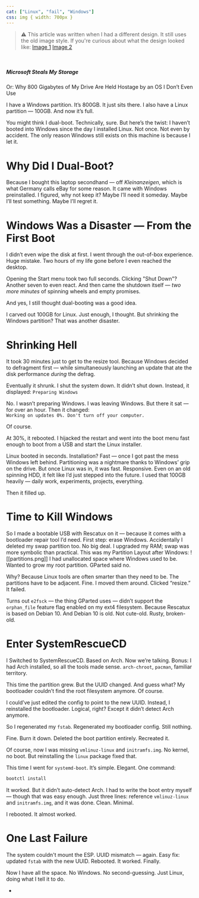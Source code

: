 ```yaml
---
cat: ["Linux", "fail", "Windows"]
css: img { width: 700px }
---
```

> ⚠️ This article was written when I had a different design. It still uses the old image style. If you're curious about what the design looked like: [Image 1](https://cloud.fiosproject.de/legacyblog1.png)  [Image 2](https://cloud.fiosproject.de/legacyblog2.png)  
<br>

##### Microsoft Steals My Storage
Or: Why 800 Gigabytes of My Drive Are Held Hostage by an OS I Don’t Even Use

I have a Windows partition. It’s 800GB. It just sits there. I also have a Linux partition — 100GB. And now it’s full.

You might think I dual-boot. Technically, sure. But here’s the twist: I haven’t booted into Windows since the day I installed Linux. Not once. Not even by accident. The only reason Windows still exists on this machine is because I let it.
# Why Did I Dual-Boot?
Because I bought this laptop secondhand — off _Kleinanzeigen_, which is what Germany calls eBay for some reason. It came with Windows preinstalled. I figured, why not keep it? Maybe I’ll need it someday. Maybe I’ll test something. Maybe I’ll regret it.
# Windows Was a Disaster — From the First Boot
I didn’t even wipe the disk at first. I went through the out-of-box experience. Huge mistake. Two hours of my life gone before I even reached the desktop.

Opening the Start menu took two full seconds. Clicking "Shut Down"? Another seven to even react. And then came the shutdown itself — _two more minutes_ of spinning wheels and empty promises.

And yes, I still thought dual-booting was a good idea.

I carved out 100GB for Linux. Just enough, I thought. But shrinking the Windows partition? That was another disaster.
# Shrinking Hell
It took 30 minutes just to get to the resize tool. Because Windows decided to defragment first — while simultaneously launching an update that ate the disk performance _during_ the defrag.

Eventually it shrunk. I shut the system down. It didn’t shut down. Instead, it displayed: `Preparing Windows`

No. I wasn’t preparing Windows. I was leaving Windows. But there it sat — for over an hour. Then it changed:  
`Working on updates 0%. Don't turn off your computer.`

Of course.

At 30%, it rebooted. I hijacked the restart and went into the boot menu fast enough to boot from a USB and start the Linux installer.

Linux booted in seconds. Installation? Fast — once I got past the mess Windows left behind. Partitioning was a nightmare thanks to Windows’ grip on the drive. But once Linux was in, it was fast. Responsive. Even on an old spinning HDD, it felt like I’d just stepped into the future. I used that 100GB heavily — daily work, experiments, projects, everything.

Then it filled up.
# Time to Kill Windows
So I made a bootable USB with Rescatux on it — because it comes with a bootloader repair tool I’d need. First step: erase Windows. Accidentally I deleted my swap partition too. No big deal. I upgraded my RAM; swap was more symbolic than practical.
This was my Partition Layout after Windows:
![[partitions.png]]
I had unallocated space where Windows used to be. Wanted to grow my root partition. GParted said no.

Why? Because Linux tools are often smarter than they need to be. The partitions have to be adjacent. Fine. I moved them around. Clicked “resize.” It failed.

Turns out `e2fsck` — the thing GParted uses — didn’t support the `orphan_file` feature flag enabled on my ext4 filesystem. Because Rescatux is based on Debian 10. And Debian 10 is old. Not cute-old. Rusty, broken-old.
# Enter SystemRescueCD
I Switched to SystemRescueCD. Based on Arch. Now we’re talking. Bonus: I had Arch installed, so all the tools made sense. `arch-chroot`, `pacman`, familiar territory.

This time the partition grew. But the UUID changed. And guess what? My bootloader couldn’t find the root filesystem anymore. Of course.

I could’ve just edited the config to point to the new UUID. Instead, I reinstalled the bootloader. Logical, right? Except it didn’t detect Arch anymore.

So I regenerated my `fstab`. Regenerated my bootloader config. Still nothing.

Fine. Burn it down. Deleted the boot partition entirely. Recreated it.

Of course, now I was missing `vmlinuz-linux` and `initramfs.img`. No kernel, no boot. But reinstalling the `linux` package fixed that.

This time I went for `systemd-boot`. It’s simple. Elegant. One command:
```bash
bootctl install
```
It worked. But it didn’t auto-detect Arch. I had to write the boot entry myself — though that was easy enough. Just three lines: reference `vmlinuz-linux` and `initramfs.img`, and it was done. Clean. Minimal.

I rebooted. It almost worked.
# One Last Failure
The system couldn't mount the ESP. UUID mismatch — again. Easy fix: updated `fstab` with the new UUID. Rebooted. It worked. Finally.

Now I have all the space. No Windows. No second-guessing. Just Linux, doing what I tell it to do.



















-
